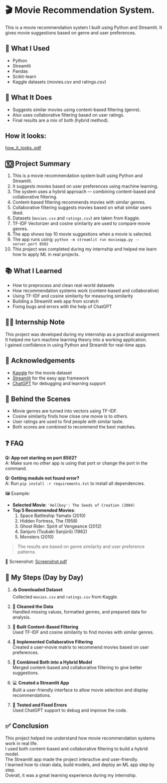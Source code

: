 # 🎬 Movie Recommendation System.

This is a movie recommendation system I built using Python and Streamlit. It gives movie suggestions based on genre and user preferences.

## 🔧 What I Used
- Python
- Streamlit
- Pandas
- Scikit-learn
- Kaggle datasets (movies.csv and ratings.csv)

## 🧠 What It Does
- Suggests similar movies using content-based filtering (genre).
- Also uses collaborative filtering based on user ratings.
- Final results are a mix of both (hybrid method).


## How it looks:
[how_it_looks..pdf](https://github.com/user-attachments/files/21452469/how_it_looks.pdf)

## 🔟 Project Summary

1. This is a movie recommendation system built using Python and Streamlit.
2. It suggests movies based on user preferences using machine learning.
3. The system uses a hybrid approach — combining content-based and collaborative filtering.
4. Content-based filtering recommends movies with similar genres.
5. Collaborative filtering suggests movies based on what similar users liked.
6. Datasets (`movies.csv` and `ratings.csv`) are taken from Kaggle.
7. TF-IDF Vectorizer and cosine similarity are used to compare movie genres.
8. The app shows top 10 movie suggestions when a movie is selected.
9. The app runs using: `python -m streamlit run movieapp.py --server.port 8502`
10. This project was completed during my internship and helped me learn how to apply ML in real projects.

## 📚 What I Learned

- How to preprocess and clean real-world datasets
- How recommendation systems work (content-based and collaborative)
- Using TF-IDF and cosine similarity for measuring similarity
- Building a Streamlit web app from scratch
- Fixing bugs and errors with the help of ChatGPT

## 🧑‍💼 Internship Note

This project was developed during my internship as a practical assignment.  
It helped me turn machine learning theory into a working application.  
I gained confidence in using Python and Streamlit for real-time apps.

## 🙏 Acknowledgements

- [Kaggle](https://www.kaggle.com/) for the movie dataset
- [Streamlit](https://streamlit.io/) for the easy app framework
- [ChatGPT](https://chat.openai.com/) for debugging and learning support

## 🧪 Behind the Scenes

- Movie genres are turned into vectors using TF-IDF.
- Cosine similarity finds how close one movie is to others.
- User ratings are used to find people with similar taste.
- Both scores are combined to recommend the best matches.

## ❓ FAQ

**Q: App not starting on port 8502?**  
A: Make sure no other app is using that port or change the port in the command.

**Q: Getting module not found error?**  
A: Run `pip install -r requirements.txt` to install all dependencies.

🖼 Example:

- **Selected Movie**: `'Hellboy': The Seeds of Creation (2004)`
- **Top 5 Recommended Movies**:
  1. Space Battleship Yamato (2010)
  2. Hidden Fortress, The (1958)
  3. Ghost Rider: Spirit of Vengeance (2012)
  4. Sanjuro (Tsubaki Sanjûrô) (1962)
  5. Monsters (2010)

> The results are based on genre similarity and user preference patterns.

📸 Screenshot:
[Screenshot.pdf](https://github.com/user-attachments/files/21452501/Screenshot.pdf)

## 📅 My Steps (Day by Day)

1. 📥 **Downloaded Dataset**  
   Collected `movies.csv` and `ratings.csv` from Kaggle.

2. 🧹 **Cleaned the Data**  
   Handled missing values, formatted genres, and prepared data for analysis.

3. 🧠 **Built Content-Based Filtering**  
   Used TF-IDF and cosine similarity to find movies with similar genres.

4. 👥 **Implemented Collaborative Filtering**  
   Created a user-movie matrix to recommend movies based on user preferences.

5. 🔀 **Combined Both into a Hybrid Model**  
   Merged content-based and collaborative filtering to give better suggestions.

6. 💻 **Created a Streamlit App**  
   Built a user-friendly interface to allow movie selection and display recommendations.

7. 🐞 **Tested and Fixed Errors**  
   Used ChatGPT support to debug and improve the code.
   
## ✅ Conclusion

This project helped me understand how movie recommendation systems work in real life.  
I used both content-based and collaborative filtering to build a hybrid model.  
The Streamlit app made the project interactive and user-friendly.  
I learned how to clean data, build models, and deploy an ML app step by step.  
Overall, it was a great learning experience during my internship.



